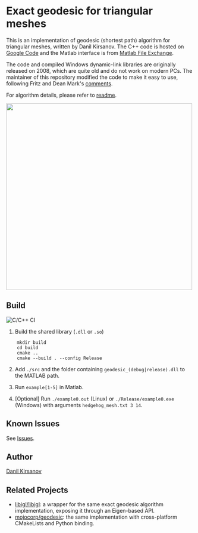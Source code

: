 # Exact geodesic for triangular meshes

This is an implementation of geodesic (shortest path) algorithm for triangular meshes, written by Danil Kirsanov. The C++ code is hosted on [Google Code](https://code.google.com/archive/p/geodesic/) and the Matlab interface is from [Matlab File Exchange](https://mathworks.com/matlabcentral/fileexchange/18168-exact-geodesic-for-triangular-meshes).

The code and compiled Windows dynamic-link libraries are originally released on 2008, which are quite old and do not work on modern PCs. The maintainer of this repository modified the code to make it easy to use, following Fritz and Dean Mark's [comments](https://mathworks.com/matlabcentral/fileexchange/18168-exact-geodesic-for-triangular-meshes).

For algorithm details, please refer to [readme](./src/#readme).

<img src="https://github.com/zishun/geodesic_matlab/raw/master/example2.png" width="500"/>

## Build

![C/C++ CI](https://github.com/rarora7777/geodesic_matlab/workflows/C/C++%20CI/badge.svg)

1. Build the shared library (`.dll` or `.so`)

```
    mkdir build
    cd build
    cmake ..
    cmake --build . --config Release
```  
2. Add `./src` and the folder containing ```geodesic_(debug|release).dll``` to the MATLAB path.

3. Run ```example[1-5]``` in Matlab.

4. [Optional] Run `./example0.out` (Linux) or `./Release/example0.exe` (Windows) with arguments `hedgehog_mesh.txt 3 14`.

## Known Issues

See [Issues](https://github.com/zishun/geodesic_matlab/issues).

## Author

[Danil Kirsanov](https://mathworks.com/matlabcentral/fileexchange/18168-exact-geodesic-for-triangular-meshes)

## Related Projects

* [libigl/libigl](https://github.com/libigl/libigl/blob/master/include/igl/exact_geodesic.h): a wrapper for the same exact geodesic algorithm implementation, exposing it through an Eigen-based API.
* [mojocorp/geodesic](https://github.com/mojocorp/geodesic): the same implementation with cross-platform CMakeLists and Python binding.


